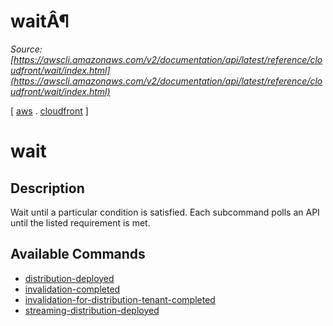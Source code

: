 # waitÂ¶

*Source: [https://awscli.amazonaws.com/v2/documentation/api/latest/reference/cloudfront/wait/index.html](https://awscli.amazonaws.com/v2/documentation/api/latest/reference/cloudfront/wait/index.html)*

[ [aws](https://awscli.amazonaws.com/v2/documentation/api/latest/reference/index.html#cli-aws) . [cloudfront](https://awscli.amazonaws.com/v2/documentation/api/latest/reference/cloudfront/index.html#cli-aws-cloudfront) ]

# wait

## Description

Wait until a particular condition is satisfied. Each subcommand polls an API until the listed requirement is met.

## Available Commands

- [distribution-deployed](https://awscli.amazonaws.com/v2/documentation/api/latest/reference/cloudfront/wait/distribution-deployed.html)
- [invalidation-completed](https://awscli.amazonaws.com/v2/documentation/api/latest/reference/cloudfront/wait/invalidation-completed.html)
- [invalidation-for-distribution-tenant-completed](https://awscli.amazonaws.com/v2/documentation/api/latest/reference/cloudfront/wait/invalidation-for-distribution-tenant-completed.html)
- [streaming-distribution-deployed](https://awscli.amazonaws.com/v2/documentation/api/latest/reference/cloudfront/wait/streaming-distribution-deployed.html)